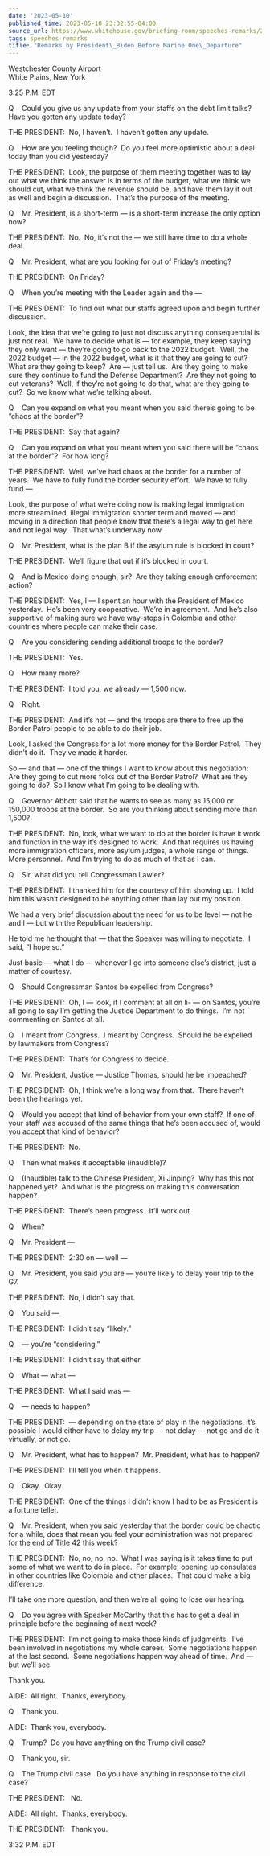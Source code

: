```yaml
---
date: '2023-05-10'
published_time: 2023-05-10 23:32:55-04:00
source_url: https://www.whitehouse.gov/briefing-room/speeches-remarks/2023/05/10/remarks-by-president-biden-before-marine-one-departure-35/
tags: speeches-remarks
title: "Remarks by President\_Biden Before Marine One\_Departure"
---
```

 
Westchester County Airport  
White Plains, New York

3:25 P.M. EDT

Q    Could you give us any update from your staffs on the debt limit
talks?  Have you gotten any update today?

THE PRESIDENT:  No, I haven’t.  I haven’t gotten any update.

Q    How are you feeling though?  Do you feel more optimistic about a
deal today than you did yesterday?

THE PRESIDENT:  Look, the purpose of them meeting together was to lay
out what we think the answer is in terms of the budget, what we think we
should cut, what we think the revenue should be, and have them lay it
out as well and begin a discussion.  That’s the purpose of the meeting.

Q    Mr. President, is a short-term — is a short-term increase the only
option now?

THE PRESIDENT:  No.  No, it’s not the — we still have time to do a whole
deal. 

Q    Mr. President, what are you looking for out of Friday’s meeting?

THE PRESIDENT:  On Friday? 

Q    When you’re meeting with the Leader again and the —

THE PRESIDENT:  To find out what our staffs agreed upon and begin
further discussion. 

Look, the idea that we’re going to just not discuss anything
consequential is just not real.  We have to decide what is — for
example, they keep saying they only want — they’re going to go back to
the 2022 budget.  Well, the 2022 budget — in the 2022 budget, what is it
that they are going to cut?  What are they going to keep?  Are — just
tell us.  Are they going to make sure they continue to fund the Defense
Department?  Are they not going to cut veterans?  Well, if they’re not
going to do that, what are they going to cut?  So we know what we’re
talking about.

Q    Can you expand on what you meant when you said there’s going to be
“chaos at the border”?

THE PRESIDENT:  Say that again? 

Q    Can you expand on what you meant when you said there will be “chaos
at the border”?  For how long?

THE PRESIDENT:  Well, we’ve had chaos at the border for a number of
years.  We have to fully fund the border security effort.  We have to
fully fund —

Look, the purpose of what we’re doing now is making legal immigration
more streamlined, illegal immigration shorter term and moved — and
moving in a direction that people know that there’s a legal way to get
here and not legal way.  That what’s underway now.

Q    Mr. President, what is the plan B if the asylum rule is blocked in
court?

THE PRESIDENT:  We’ll figure that out if it’s blocked in court.

Q    And is Mexico doing enough, sir?  Are they taking enough
enforcement action?

THE PRESIDENT:  Yes, I — I spent an hour with the President of Mexico
yesterday.  He’s been very cooperative.  We’re in agreement.  And he’s
also supportive of making sure we have way-stops in Colombia and other
countries where people can make their case.

Q    Are you considering sending additional troops to the border?

THE PRESIDENT:  Yes. 

Q    How many more?

THE PRESIDENT:  I told you, we already — 1,500 now. 

Q    Right.

THE PRESIDENT:  And it’s not — and the troops are there to free up the
Border Patrol people to be able to do their job. 

Look, I asked the Congress for a lot more money for the Border Patrol. 
They didn’t do it.  They’ve made it harder. 

So — and that — one of the things I want to know about this negotiation:
Are they going to cut more folks out of the Border Patrol?  What are
they going to do?  So I know what I’m going to be dealing with.

Q    Governor Abbott said that he wants to see as many as 15,000 or
150,000 troops at the border.  So are you thinking about sending more
than 1,500?

THE PRESIDENT:  No, look, what we want to do at the border is have it
work and function in the way it’s designed to work.  And that requires
us having more immigration officers, more asylum judges, a whole range
of things.  More personnel.  And I’m trying to do as much of that as I
can.

Q    Sir, what did you tell Congressman Lawler?

THE PRESIDENT:  I thanked him for the courtesy of him showing up.  I
told him this wasn’t designed to be anything other than lay out my
position. 

We had a very brief discussion about the need for us to be level — not
he and I — but with the Republican leadership. 

He told me he thought that — that the Speaker was willing to negotiate. 
I said, “I hope so.” 

Just basic — what I do — whenever I go into someone else’s district,
just a matter of courtesy.

Q    Should Congressman Santos be expelled from Congress?

THE PRESIDENT:  Oh, I — look, if I comment at all on li- — on Santos,
you’re all going to say I’m getting the Justice Department to do
things.  I’m not commenting on Santos at all.

Q    I meant from Congress.  I meant by Congress.  Should he be expelled
by lawmakers from Congress?

THE PRESIDENT:  That’s for Congress to decide.

Q    Mr. President, Justice — Justice Thomas, should he be impeached?

THE PRESIDENT:  Oh, I think we’re a long way from that.  There haven’t
been the hearings yet.

Q    Would you accept that kind of behavior from your own staff?  If one
of your staff was accused of the same things that he’s been accused of,
would you accept that kind of behavior? 

THE PRESIDENT:  No.

Q    Then what makes it acceptable (inaudible)?

Q    (Inaudible) talk to the Chinese President, Xi Jinping?  Why has
this not happened yet?  And what is the progress on making this
conversation happen?

THE PRESIDENT:  There’s been progress.  It’ll work out. 

Q    When?

Q    Mr. President —

THE PRESIDENT:  2:30 on — well —

Q    Mr. President, you said you are — you’re likely to delay your trip
to the G7.

THE PRESIDENT:  No, I didn’t say that. 

Q    You said —

THE PRESIDENT:  I didn’t say “likely.” 

Q    — you’re “considering.”

THE PRESIDENT:  I didn’t say that either. 

Q    What — what —

THE PRESIDENT:  What I said was —

Q    — needs to happen?

THE PRESIDENT:  — depending on the state of play in the negotiations,
it’s possible I would either have to delay my trip — not delay — not go
and do it virtually, or not go. 

Q    Mr. President, what has to happen?  Mr. President, what has to
happen?

THE PRESIDENT:  I’ll tell you when it happens.

Q    Okay.  Okay.

THE PRESIDENT:  One of the things I didn’t know I had to be as President
is a fortune teller.

Q    Mr. President, when you said yesterday that the border could be
chaotic for a while, does that mean you feel your administration was not
prepared for the end of Title 42 this week?

THE PRESIDENT:  No, no, no, no.  What I was saying is it takes time to
put some of what we want to do in place.  For example, opening up
consulates in other countries like Colombia and other places.  That
could make a big difference. 

I’ll take one more question, and then we’re all going to lose our
hearing.

Q    Do you agree with Speaker McCarthy that this has to get a deal in
principle before the beginning of next week?

THE PRESIDENT:  I’m not going to make those kinds of judgments.  I’ve
been involved in negotiations my whole career.  Some negotiations happen
at the last second.  Some negotiations happen way ahead of time.  And —
but we’ll see.

Thank you.

AIDE:  All right.  Thanks, everybody.

Q    Thank you.

AIDE:  Thank you, everybody.

Q    Trump?  Do you have anything on the Trump civil case?

Q    Thank you, sir.

Q    The Trump civil case.  Do you have anything in response to the
civil case?

THE PRESIDENT:   No.

AIDE:  All right.  Thanks, everybody.

THE PRESIDENT:   Thank you.

3:32 P.M. EDT
